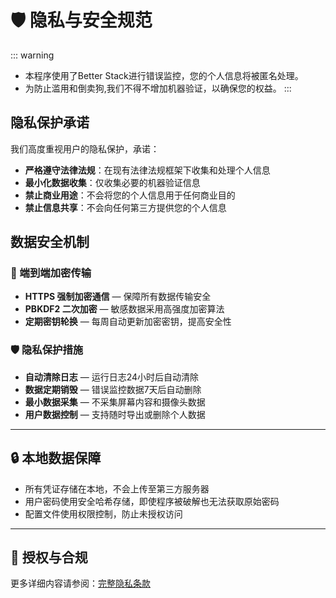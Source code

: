 # 🛡️ 隐私与安全规范

::: warning
- 本程序使用了Better Stack进行错误监控，您的个人信息将被匿名处理。
- 为防止滥用和倒卖狗,我们不得不增加机器验证，以确保您的权益。
:::

## 隐私保护承诺

我们高度重视用户的隐私保护，承诺：

- **严格遵守法律法规**：在现有法律法规框架下收集和处理个人信息
- **最小化数据收集**：仅收集必要的机器验证信息
- **禁止商业用途**：不会将您的个人信息用于任何商业目的
- **禁止信息共享**：不会向任何第三方提供您的个人信息

## 数据安全机制

### 🔐 端到端加密传输
- **HTTPS 强制加密通信** — 保障所有数据传输安全
- **PBKDF2 二次加密** — 敏感数据采用高强度加密算法
- **定期密钥轮换** — 每周自动更新加密密钥，提高安全性

### 🛡️ 隐私保护措施
- **自动清除日志** — 运行日志24小时后自动清除
- **数据定期销毁** — 错误监控数据7天后自动删除
- **最小数据采集** — 不采集屏幕内容和摄像头数据
- **用户数据控制** — 支持随时导出或删除个人数据

---

## 🔒 本地数据保障
- 所有凭证存储在本地，不会上传至第三方服务器
- 用户密码使用安全哈希存储，即使程序被破解也无法获取原始密码
- 配置文件使用权限控制，防止未授权访问

---

## 📜 授权与合规
更多详细内容请参阅：[完整隐私条款](/privacy/policy.md)
